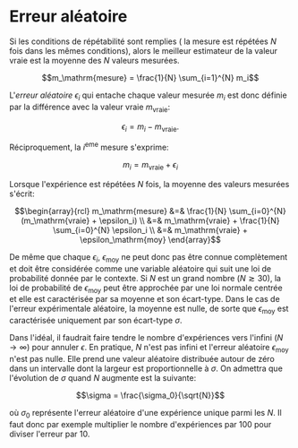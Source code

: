 # Erreur aléatoire

Si les conditions de répétabilité sont remplies ( la mesure est répétées
$N$ fois dans les mêmes conditions), alors le meilleur estimateur de la
valeur vraie est la moyenne des $N$ valeurs mesurées.

$$m_\mathrm{mesure} = \frac{1}{N} \sum_{i=1}^{N} m_i$$

L'*erreur aléatoire* $\epsilon_i$ qui entache chaque valeur mesurée
$m_i$ est donc définie par la différence avec la valeur vraie
$m_{\mathrm{vraie}}$:

$$\epsilon_i = m_i - m_{\mathrm{vraie}}.$$

Réciproquement, la $i^\mathrm{eme}$ mesure s'exprime:

$$m_i = m_{\mathrm{vraie}} + \epsilon_i$$

Lorsque l'expérience est
répétées $N$ fois, la moyenne des valeurs mesurées s'écrit:

$$\begin{array}{rcl}
m_\mathrm{mesure}   &=& \frac{1}{N} \sum_{i=0}^{N} (m_\mathrm{vraie} + \epsilon_i) \\
                    &=& m_\mathrm{vraie} + \frac{1}{N} \sum_{i=0}^{N} \epsilon_i \\
                    &=& m_\mathrm{vraie} + \epsilon_\mathrm{moy}
\end{array}$$

De même que chaque $\epsilon_i$, $\epsilon_\mathrm{moy}$ ne peut donc
pas être connue complètement et doit être considérée comme une variable
aléatoire qui suit une loi de probabilité donnée par le contexte. Si $N$
est un grand nombre ($N\gtrsim 30$), la loi de probabilité de
$\epsilon_\mathrm{moy}$ peut être approchée par une loi normale centrée
et elle est caractérisée par sa moyenne et son écart-type. Dans le cas
de l'erreur expérimentale aléatoire, la moyenne est nulle, de sorte que
$\epsilon_\mathrm{moy}$ est caractérisée uniquement par son écart-type
$\sigma$.

Dans l'idéal, il faudrait faire tendre le nombre d'expériences vers
l'infini ($N \rightarrow \infty$) pour annuler $\epsilon$. En pratique,
$N$ n'est pas infini et l'erreur aléatoire $\epsilon_\mathrm{moy}$ n'est
pas nulle. Elle prend une valeur aléatoire distribuée autour de zéro
dans un intervalle dont la largeur est proportionnelle à $\sigma$. On
admettra que l'évolution de $\sigma$ quand $N$ augmente est la suivante:

$$\sigma = \frac{\sigma_0}{\sqrt{N}}$$

où $\sigma_0$ représente l'erreur
aléatoire d'une expérience unique parmi les $N$. Il faut donc par
exemple multiplier le nombre d'expériences par 100 pour diviser l'erreur
par 10.
